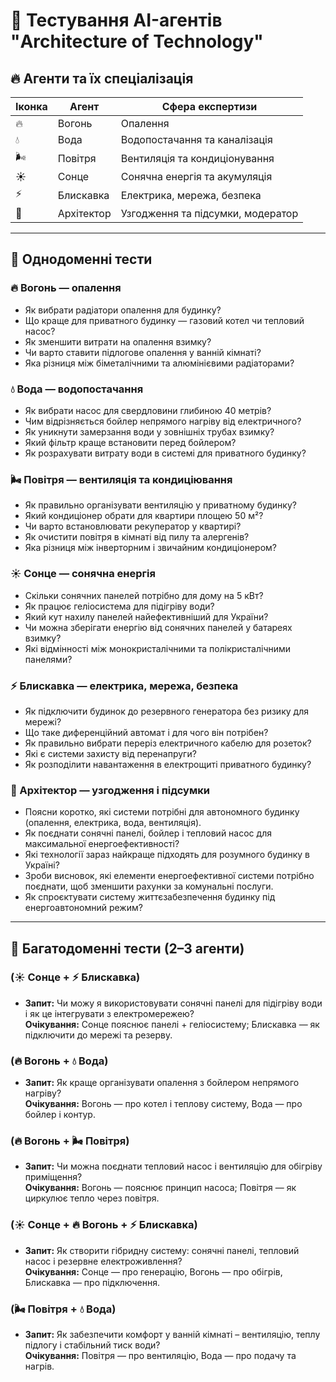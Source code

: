 # 🧪 Тестування AI-агентів "Architecture of Technology"

## 🔥 Агенти та їх спеціалізація

| Іконка | Агент | Сфера експертизи |
|--------|-------|----------------|
| 🔥 | Вогонь | Опалення |
| 💧 | Вода | Водопостачання та каналізація |
| 🌬️ | Повітря | Вентиляція та кондиціонування |
| ☀️ | Сонце | Сонячна енергія та акумуляція |
| ⚡️ | Блискавка | Електрика, мережа, безпека |
| 🧠 | Архітектор | Узгодження та підсумки, модератор |

---

## 🔹 Однодоменні тести

### 🔥 Вогонь — опалення
- Як вибрати радіатори опалення для будинку?
- Що краще для приватного будинку — газовий котел чи тепловий насос?
- Як зменшити витрати на опалення взимку?
- Чи варто ставити підлогове опалення у ванній кімнаті?
- Яка різниця між біметалічними та алюмінієвими радіаторами?

### 💧 Вода — водопостачання
- Як вибрати насос для свердловини глибиною 40 метрів?
- Чим відрізняється бойлер непрямого нагріву від електричного?
- Як уникнути замерзання води у зовнішніх трубах взимку?
- Який фільтр краще встановити перед бойлером?
- Як розрахувати витрату води в системі для приватного будинку?

### 🌬️ Повітря — вентиляція та кондиціювання
- Як правильно організувати вентиляцію у приватному будинку?
- Який кондиціонер обрати для квартири площею 50 м²?
- Чи варто встановлювати рекуператор у квартирі?
- Як очистити повітря в кімнаті від пилу та алергенів?
- Яка різниця між інверторним і звичайним кондиціонером?

### ☀️ Сонце — сонячна енергія
- Скільки сонячних панелей потрібно для дому на 5 кВт?
- Як працює геліосистема для підігріву води?
- Який кут нахилу панелей найефективніший для України?
- Чи можна зберігати енергію від сонячних панелей у батареях взимку?
- Які відмінності між монокристалічними та полікристалічними панелями?

### ⚡️ Блискавка — електрика, мережа, безпека
- Як підключити будинок до резервного генератора без ризику для мережі?
- Що таке диференційний автомат і для чого він потрібен?
- Як правильно вибрати переріз електричного кабелю для розеток?
- Які є системи захисту від перенапруги?
- Як розподілити навантаження в електрощиті приватного будинку?

### 🧠 Архітектор — узгодження і підсумки
- Поясни коротко, які системи потрібні для автономного будинку (опалення, електрика, вода, вентиляція).
- Як поєднати сонячні панелі, бойлер і тепловий насос для максимальної енергоефективності?
- Які технології зараз найкраще підходять для розумного будинку в Україні?
- Зроби висновок, які елементи енергоефективної системи потрібно поєднати, щоб зменшити рахунки за комунальні послуги.
- Як спроєктувати систему життєзабезпечення будинку під енергоавтономний режим?

---

## 🔹 Багатодоменні тести (2–3 агенти)

### (☀️ Сонце + ⚡️ Блискавка)
- **Запит:** Чи можу я використовувати сонячні панелі для підігріву води і як це інтегрувати з електромережею?  
  **Очікування:** Сонце пояснює панелі + геліосистему; Блискавка — як підключити до мережі та резерву.

### (🔥 Вогонь + 💧 Вода)
- **Запит:** Як краще організувати опалення з бойлером непрямого нагріву?  
  **Очікування:** Вогонь — про котел і теплову систему, Вода — про бойлер і контур.

### (🔥 Вогонь + 🌬️ Повітря)
- **Запит:** Чи можна поєднати тепловий насос і вентиляцію для обігріву приміщення?  
  **Очікування:** Вогонь — пояснює принцип насоса; Повітря — як циркулює тепло через повітря.

### (☀️ Сонце + 🔥 Вогонь + ⚡️ Блискавка)
- **Запит:** Як створити гібридну систему: сонячні панелі, тепловий насос і резервне електроживлення?  
  **Очікування:** Сонце — про генерацію, Вогонь — про обігрів, Блискавка — про підключення.

### (🌬️ Повітря + 💧 Вода)
- **Запит:** Як забезпечити комфорт у ванній кімнаті – вентиляцію, теплу підлогу і стабільний тиск води?  
  **Очікування:** Повітря — про вентиляцію, Вода — про подачу та нагрів.
